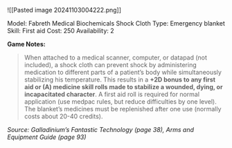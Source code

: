 ![[Pasted image 20241103004222.png]]

Model: Fabreth Medical Biochemicals Shock Cloth
Type: Emergency blanket
Skill: First aid
Cost: 250
Availability: 2

**Game Notes:** 
> When attached to a medical scanner, computer, or datapad (not included), a shock cloth can prevent shock by administering medication to different parts of a patient’s body while simultaneously stabilizing his temperature. This results in a **+2D bonus to any first aid or (A) medicine skill rolls made to stabilize a wounded, dying, or incapacitated character**. A first aid roll is required for normal application (use medpac rules, but reduce difficulties by one level). The blanket’s medicines must be replenished after one use (normally costs about 20-40 credits).

*Source: Galladinium’s Fantastic Technology (page 38), Arms and Equipment Guide (page 93)*
